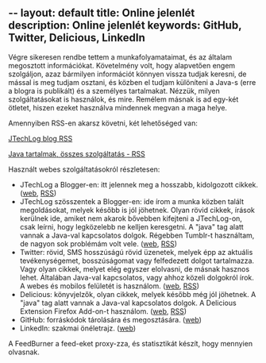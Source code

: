 --
layout: default
title: Online jelenlét
description: Online jelenlét
keywords: GitHub, Twitter, Delicious, LinkedIn
---

Végre sikeresen rendbe tettem a munkafolyamataimat, és az általam
megosztott információkat. Követelmény volt, hogy alapvetően engem
szolgáljon, azaz bármilyen információt könnyen vissza tudjak keresni, de
mással is meg tudjam osztani, és közben el tudjam különíteni a Java-s
(erre a blogra is publikált) és a személyes tartalmakat. Nézzük, milyen
szolgáltatásokat is használok, és mire. Remélem másnak is ad egy-két
ötletet, hiszen ezeket használva mindennek megvan a maga helye.

Amennyiben RSS-en akarsz követni, két lehetőséged van:

[JTechLog blog RSS](http://feeds2.feedburner.com/JTechLog)

[Java tartalmak, összes szolgáltatás -
RSS](http://feeds.feedburner.com/viczianijava)

Használt webes szolgáltatásokról részletesen:

-   JTechLog a Blogger-en: itt jelennek meg a hosszabb, kidolgozott
    cikkek. ([web](http://jtechlog.blogspot.com/),
    [RSS](http://feeds2.feedburner.com/JTechLog))
-   JTechLog szösszentek a Blogger-en: ide írom a munka közben talált
    megoldásokat, melyek később is jól jöhetnek. Olyan rövid cikkek,
    írások kerülnek ide, amiket nem akarok bővebben kifejteni a
    JTechLog-on, csak leírni, hogy legközelebb ne kelljen keresgetni. A
    "java" tag alatt vannak a Java-val kapcsolatos dolgok. Régebben
    Tumblr-t használtam, de nagyon sok problémám volt vele.
    ([web](http://jtechlogext.blogspot.com/),
    [RSS](http://www.jtechlogext.blogspot.com/feeds/posts/default?alt=rss))
-   Twitter: rövid, SMS hosszúságú rövid üzenetek, melyek épp az
    aktuális tevékenységemet, bosszúságomat vagy felfedezett dolgot
    tartalmazza. Vagy olyan cikkek, melyet elég egyszer elolvasni, de
    másnak hasznos lehet. Általában Java-val kapcsolatos, vagy ahhoz
    közeli dolgokról írok. A webes és mobilos felületét is használom.
    ([web](http://twitter.com/vicziani),
    [RSS](http://twitter.com/statuses/user_timeline/28844467.rss))
-   Delicious: könyvjelzők, olyan cikkek, melyek később még jól
    jöhetnek. A "java" tag alatt vannak a Java-val kapcsolatos dolgok. A
    Delicious Extension Firefox Add-on-t használom.
    ([web](http://delicious.com/vicziani),
    [RSS](http://feeds.delicious.com/v2/rss/vicziani?count=15))
-   GitHub: forráskódok tárolására és megosztására.
    ([web](https://github.com/vicziani))
-   LinkedIn: szakmai önéletrajz.
    ([web](http://www.linkedin.com/profile/view?id=67382971&trk=tab_pro))

A FeedBurner a feed-eket proxy-zza, és statisztikát készít, hogy
mennyien olvasnak.
